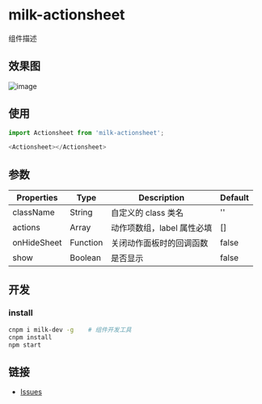 # milk-actionsheet

组件描述

## 效果图

![image](https://cloud.githubusercontent.com/assets/11053605/26355050/c99a2626-3ff9-11e7-8087-eb87b750b403.png)

## 使用

```js
import Actionsheet from 'milk-actionsheet';

<Actionsheet></Actionsheet>
```

## 参数

| Properties | Type | Description | Default |
| -- | -- | -- | -- |
| className | String | 自定义的 class 类名 | '' |
| actions | Array | 动作项数组，label 属性必填 | [] |
| onHideSheet | Function | 关闭动作面板时的回调函数 | false |
| show | Boolean | 是否显示 | false |

## 开发

### install

```bash
cnpm i milk-dev -g    # 组件开发工具
cnpm install
npm start
```

## 链接

- [Issues](https://github.com/caiym-ui/milk-actionsheet/issues)
